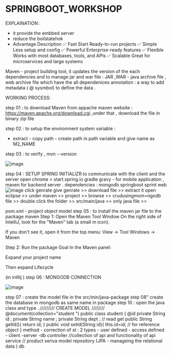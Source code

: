 # SPRINGBOOT_WORKSHOP

EXPLAINATION : 

* it provide the embbed server
* reduce the boilstatehok
* Advantage	Description
✅ Fast Start	Ready-to-run projects
✅ Simple	Less setup and config
✅ Powerful	Enterprise-ready features
✅ Flexible	Works with most databases, tools, and APIs
✅ Scalable	Great for microservices and large systems

 Maven - project building tool, it updates the version of the each dependencies  and to manage jar and war file :
JAR ,WAR - java archive file , web archive file which have the all dependenices 
annotation : a way to add metadata ( @ sysmbol) to define the data .

WORKING PROCESS:


step 01 : to download Maven from appache maven website : https://maven.apache.org/download.cgi ,under that , download the file in binary zip file 

step 02 : to setup the environment system variable : 
* extract - copy path - create path in path variable and give name as M2_NAME 

step 03 : to verify , mvn --version 

![image](https://github.com/user-attachments/assets/563b4499-f652-4fed-ac6e-cb097d4b16b9)

step 04 : SETUP SPRING INITIALIZR 
 to communicate with the client and the server 
open chrome > start.spring.io
gradle gravy - for mobile application ,
maven for backend server .
dependencies : 
mongodb 
springboot
sprint web 
![image](https://github.com/user-attachments/assets/22aeb7e1-c18d-48d7-922c-80ce52197f2d)
click genrate 
give genrate >> download file >> extract it 
open eclipse >> under maven >> project >> browse >> crudusingmom=ngodb file >>  double click the folder >>  src/main/java >> only java file >> 

pom.xml - project object model 
step 05 : to install the maven jar file to the package maven 
Step 1: Open the Maven Tool Window
On the right side of IntelliJ, look for the "Maven" tab (a small m icon).

If you don't see it, open it from the top menu:
View → Tool Windows → Maven

Step 2: Run the package Goal
In the Maven panel:

Expand your project name

Then expand Lifecycle

(in intllij )
step 06 : MONGODB CONNECTION 

![image](https://github.com/user-attachments/assets/51381d83-332a-4dd4-bb20-10ec66529d7a)


step 07 : create the model file in the src/min/java-package 
step 08" create the database in mongodb as same name in package 
step 10 : open the java class and type ../////////  CREATE MODEL   ////////
@document(collection="student ")
public class student {
@id 
private String id ;
private String name ;
private String dept ;
// read get 
public String getId(){
return id;
}
public void setId(String id){
this.id=id; // for reference object 
}
method - correction of st : 2 types - user defined - access defined -
client -server -db
        controller  //collection of api and functionality of api
         service // product seriva
         model
         repository (JPA - manageing the relational data )
          db 


